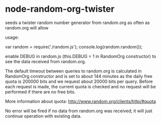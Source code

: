 node-random-org-twister
=======================

seeds a twister random number generator from random.org as often as random.org will allow

usage: 

var random = require('./random.js');
console.log(random.random());

enable DEBUG in random.js (this.DEBUG = 1 in RandomOrg constructor) to see the 
data received from random.org.

The default timeout between queries to random.org is calculated in RandomOrg 
constructor and is set to about 144 minutes as the daily free quota is 200000
bits and we request about 20000 bits per query.
Before each request is made, the current quota is checked and no request will
be performed if there are no free bits.

More information about quota: http://www.random.org/clients/http/#quota

No error will be fired if no data from random.org was received; 
it will just continue operation with existing data.
